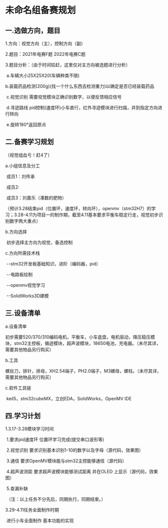 # 未命名组备赛规划

## 一.选做方向，题目

1.方向：视觉方向（主），控制方向（副）

2.题目：2021年电赛F题	2022年电赛C题

3.题目分析：（由于时间较赶，这里仅对主方向被选题进行分析）

​	a.车辆大小25X25X20(车辆种类不限)﻿

​	b.装载药品检测(200g)(找一个什么东西去检测重力)以确定是否已经装载药品﻿

​	c.视觉识别 需要视觉模块正确识别数字，以便反馈相应信号﻿

​	d.寻迹路线 pid控制(速度环)小车直行，红外寻迹模块进行扫描，并到指定方向进行转向﻿

​	e.旋转180°返回原点﻿

## 二.备赛学习规划

（视觉组血亏！赶4了）

a.小组信息及分工

​	成员1：刘传承 

​	成员2:

​	成员3：刘嘉乐（凑数的肥物）

（预计3.28结束pid（位置环，速度环，转向环），openmv（stm32H7）的学习；3.28-4.11为项目一的制作期，截至4.11基本要求平衡车稳定行走，视觉初步识别数字两大重点）

b.方向选择

​	初步选择主方向为视觉，备选控制

c.方向所需技术栈

​	--stm32开发板基础知识，进阶（编码器，pid）

​	--电路板绘制

​	--openmv视觉学习

​	--SolidWorks3D建模

## 三.设备清单

a.设备清单

​	初步需要520/370/310编码电机，平衡车，小车底盘，电机驱动，降压稳压模块，stm32主控板，循迹模块，超声波模块，18650电池，充电器。（未尽其详，需要其他物品另行购买）

b.工具

​	螺丝刀，排针，排母，XH2.54端子，PH2.0端子，M3螺母，螺柱。（未尽其详，需要其他物品另行购买）

c.软件工具链

​	keil5，stm32cubeMX，立创EDA，SolidWorks，OpenMV IDE

## 四.学习计划

1.3.17-3.28模块学习时间﻿

​	1.要求pid速度环 位置环学习完成(提交串口波形等)﻿

​	2.视觉识别 要求识别基本识别1-10的数字以及字母﻿（源代码，效果图）

​	3.通信 要求OpenMV模块能与stm32主控能够通信﻿（源代码）

​	4.超声波测距 要求超声波模块能够测试距离 并在OLED 上显示﻿（源代码，效果图）

​	5.查漏补缺﻿

​	（注：以上任务不分先后，同期执行，同期结束。）

3.29-4.11任务全面制作时期﻿

​	进行小车全面制作 基本功能的实现



